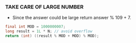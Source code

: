 ### TAKE CARE OF LARGE NUMBER
- Since the answer could be large return answer % 109 + 7.

```java
final int MOD = 1000000007;
long result = 1L * N; // avoid overflow
return (int) ((result % MOD + MOD) % MOD);
```